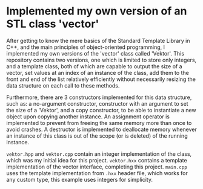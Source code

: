 # Implemented my own version of an STL class 'vector'
After getting to know the mere basics of the Standard Template Library in C++, and the main principles of object-oriented programming, I implemented my own versions of the 'vector' class called 'Vektor'. This repository contains two versions, one which is limited to store only integers, and a template class, both of which are capable to output the size of a vector, set values at an index of an instance of the class, add them to the front and end of the list relatively efficiently without necessarily resizing the data structure on each call to these methods.<br>

Furthermore, there are 3 constructors implemented for this data structure, such as: a no-argument constructor, constructor with an argument to set the size of a 'Vektor', and a copy constructor, to be able to instantiate a new object upon copying another instance. An assignment operator is implemented to prevent from freeing the same memory more than once to avoid crashes. A destructor is implemented to deallocate memory whenever an instance of this class is out of the scope (or is deleted) of the running instance.<br>

`vektor.hpp` and `vektor.cpp` contain an integer implementation of the class, which was my initial idea for this project.
`vektor.hxx` contains a template implementation of the vector interface, completing this project.
`main.cpp` uses the template implementation from `.hxx` header file, which works for any custom type, this example uses integers for simplicity.
